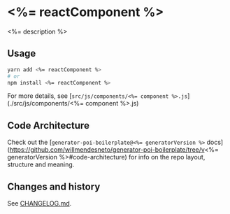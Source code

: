 # <%= reactComponent %> 

<%= description %>


## Usage

```bash
yarn add <%= reactComponent %>
# or 
npm install <%= reactComponent %>
```

For more details, see [`src/js/components/<%= component %>.js`](./src/js/components/<%= component %>.js)


## Code Architecture

Check out the [`generator-poi-boilerplate@<%= generatorVersion %>`
docs](https://github.com/willmendesneto/generator-poi-boilerplate/tree/v<%= generatorVersion %>#code-architecture)
for info on the repo layout, structure and meaning.


## Changes and history

See [CHANGELOG.md](./CHANGELOG.md).
